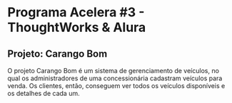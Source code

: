 # Programa Acelera #3 - ThoughtWorks & Alura

## Projeto: Carango Bom

O projeto Carango Bom é um sistema de gerenciamento de veículos, no qual os administradores de uma concessionária cadastram veículos para venda.
Os clientes, então, conseguem ver todos os veículos disponíveis e os detalhes de cada um.
